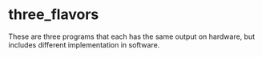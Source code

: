 # three_flavors
These are three programs that each has the same output on hardware, but includes different implementation in software.
